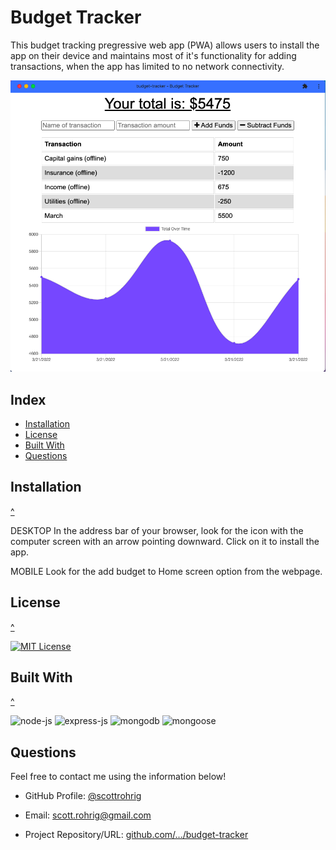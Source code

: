 # Budget Tracker

This budget tracking pregressive web app (PWA) allows users to install the app on their device and maintains most of it's functionality for adding transactions, when the app has limited to no network connectivity.

[![View and install the deployed app](./assets/budget-preview.png)](https://srohrig-budget-tracker.herokuapp.com/)

## Index

- [Installation](#installation)
- [License](#license)
- [Built With](#built-with)
- [Questions](#questions)

## Installation
[^](#index)

DESKTOP
In the address bar of your browser, look for the icon with the computer screen with an arrow pointing downward. Click on it to install the app.

MOBILE
Look for the add budget to Home screen option from the webpage.

## License
[^](#index)

[![MIT License](https://img.shields.io/badge/License-MIT-orange)](https://choosealicense.com/licenses/mit)

## Built With
[^](#index)

![node-js](https://img.shields.io/badge/-Node.js-3c873a?logo=node.js&logoColor=white&logoWidth=30)
![express-js](https://img.shields.io/badge/-Express.js-000?logo=express&logoColor=white&logoWidth=30)
![mongodb](https://img.shields.io/badge/-MongoDB-47A248?logo=mongodb&logoColor=white&logoWidth=30)
![mongoose](https://img.shields.io/badge/-Mongoose.js-47A248?logo=mongoose&logoColor=white&logoWidth=30)

## Questions

Feel free to contact me using the information below!

- GitHub Profile: [@scottrohrig](https://github.com/scottrohrig)

- Email: scott.rohrig@gmail.com

- Project Repository/URL: [github.com/.../budget-tracker](https://github.com/scottrohrig/budget-tracker)
